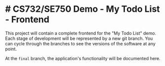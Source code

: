 # # CS732/SE750 Demo - My Todo List - Frontend

This project will contain a complete frontend for the "My Todo List" demo. Each stage of development will be represented by a new git branch. You can cycle through the branches to see the versions of the software at any point.

At the `final` branch, the application's functionality will be documented here.
